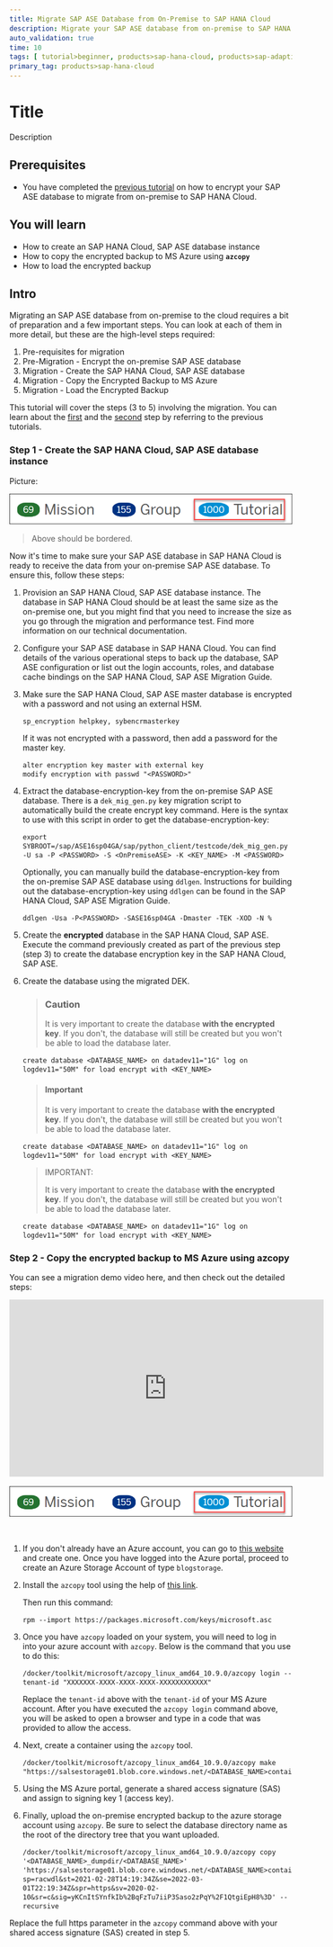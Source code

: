 ```yaml
---
title: Migrate SAP ASE Database from On-Premise to SAP HANA Cloud
description: Migrate your SAP ASE database from on-premise to SAP HANA Cloud.
auto_validation: true
time: 10
tags: [ tutorial>beginner, products>sap-hana-cloud, products>sap-adaptive-server-enterprise, software-product-function>sap-hana-cloud\,-sap-adaptive-server-enterprise]
primary_tag: products>sap-hana-cloud
---
```


# Title

Description

## Prerequisites
- You have completed the [previous tutorial](hana-cloud-ase-migration-2) on how to encrypt your SAP ASE database to migrate from on-premise to SAP HANA Cloud.

## You will learn
- How to create an SAP HANA Cloud, SAP ASE database instance
- How to copy the encrypted backup to MS Azure using **`azcopy`**
- How to load the encrypted backup

## Intro

Migrating an SAP ASE database from on-premise to the cloud requires a bit of preparation and a few important steps. You can look at each of them in more detail, but these are the high-level steps required:

1.	Pre-requisites for migration
2.	Pre-Migration - Encrypt the on-premise SAP ASE database
3.	Migration - Create the SAP HANA Cloud, SAP ASE database
4.	Migration - Copy the Encrypted Backup to MS Azure
5.	Migration - Load the Encrypted Backup

This tutorial will cover the steps (3 to 5) involving the migration. You can learn about the [first](hana-cloud-ase-migration-1) and the [second](hana-cloud-ase-migration-2) step by referring to the previous tutorials.

### Step 1 - Create the SAP HANA Cloud, SAP ASE database instance

<!-- border --> 
Picture: 

![My image](pics/mypicture.png)

>Above should be bordered.

Now it's time to make sure your SAP ASE database in SAP HANA Cloud is ready to receive the data from your on-premise SAP ASE database. To ensure this, follow these steps:

1.	Provision an SAP HANA Cloud, SAP ASE database instance. The database in SAP HANA Cloud should be at least the same size as the on-premise one, but you might find that you need to increase the size as you go through the migration and performance test. Find more information on our technical documentation.

2.	Configure your SAP ASE database in SAP HANA Cloud. You can find details of the various operational steps to back up the database, SAP ASE configuration or list out the login accounts, roles, and database cache bindings on the SAP HANA Cloud, SAP ASE Migration Guide.

3.	Make sure the SAP HANA Cloud, SAP ASE master database is encrypted with a password and not using an external HSM.

    ```Shell/Bash
    sp_encryption helpkey, sybencrmasterkey
    ```
    If it was not encrypted with a password, then add a password for the master key.

    ```Shell/Bash
    alter encryption key master with external key
    modify encryption with passwd "<PASSWORD>"
    ```
    
4.	Extract the database-encryption-key from the on-premise SAP ASE database.  There is a `dek_mig_gen.py` key migration script to automatically build the create encrypt key command.  Here is the syntax to use with this script in order to get the database-encryption-key:

    ```Shell/Bash
    export SYBROOT=/sap/ASE16sp04GA/sap/python_client/testcode/dek_mig_gen.py -U sa -P <PASSWORD> -S <OnPremiseASE> -K <KEY_NAME> -M <PASSWORD>
    ```
    
    Optionally, you can manually build the database-encryption-key from the on-premise SAP ASE database using `ddlgen`. Instructions for building out the database-encryption-key using `ddlgen` can be found in the SAP HANA Cloud, SAP ASE Migration Guide.

    ```Shell/Bash
    ddlgen -Usa -P<PASSWORD> -SASE16sp04GA -Dmaster -TEK -XOD -N %
    ```

5.	Create the **encrypted** database in the SAP HANA Cloud, SAP ASE. Execute the command previously created as part of the previous step (step 3) to create the database encryption key in the SAP HANA Cloud, SAP ASE.

6.	Create the database using the migrated DEK.

    > ### Caution
    >
    > It is very important to create the database **with the encrypted key**. If you don't, the database will still be created but you won't be able to load the database later.

    ```Shell/Bash
    create database <DATABASE_NAME> on datadev11="1G" log on logdev11="50M" for load encrypt with <KEY_NAME>
    ```

    > #### Important
    >
    > It is very important to create the database **with the encrypted key**. If you don't, the database will still be created but you won't be able to load the database later.

    ```Shell/Bash
    create database <DATABASE_NAME> on datadev11="1G" log on logdev11="50M" for load encrypt with <KEY_NAME>
    ```

    > IMPORTANT:
    >
    > It is very important to create the database **with the encrypted key**. If you don't, the database will still be created but you won't be able to load the database later.

    ```Shell/Bash
    create database <DATABASE_NAME> on datadev11="1G" log on logdev11="50M" for load encrypt with <KEY_NAME>
    ```

### Step 2 - Copy the encrypted backup to MS Azure using azcopy

You can see a migration demo video here, and then check out the detailed steps:

<iframe width="560" height="315" src="https://www.youtube.com/embed/zNAfk9Wt0Qo" frameborder="0" allowfullscreen></iframe>

[![IMAGE ALT TEXT HERE](pics/mypicture.png)](https://www.youtube.com/watch?v=b7M8YMLQh-c)



&nbsp;

1.	If you don't already have an Azure account, you can go to [this website](https://azure.microsoft.com/en-us/free/) and create one.  Once you have logged into the Azure portal, proceed to create an Azure Storage Account of type `blogstorage`.

2.	Install the `azcopy` tool using the help of [this link](https://docs.microsoft.com/en-us/cli/azure/install-azure-cli-linux?pivots=dnf).

    Then run this command:
    ```Shell/Bash
    rpm --import https://packages.microsoft.com/keys/microsoft.asc
    ```

3.	Once you have `azcopy` loaded on your system, you will need to log in into your azure account with `azcopy`. Below is the command that you use to do this:

    ```Shell/Bash
    /docker/toolkit/microsoft/azcopy_linux_amd64_10.9.0/azcopy login --tenant-id "XXXXXXX-XXXX-XXXX-XXXX-XXXXXXXXXXXX"
    ```
    
    Replace the `tenant-id` above with the `tenant-id` of your MS Azure account.  After you have executed the `azcopy login` command above, you will be asked to open a browser and     type in a code that was provided to allow the access.

4.	Next, create a container using the `azcopy` tool.

    ```Shell/Bash
    /docker/toolkit/microsoft/azcopy_linux_amd64_10.9.0/azcopy make "https://salsestorage01.blob.core.windows.net/<DATABASE_NAME>container"
    ```
    
5.	Using the MS Azure portal, generate a shared access signature (SAS) and assign to signing key 1 (access key).

6.	Finally, upload the on-premise encrypted backup to the azure storage account using `azcopy`. Be sure to select the database directory name as the root of the directory tree that you want uploaded.

    ```Shell/Bash
    /docker/toolkit/microsoft/azcopy_linux_amd64_10.9.0/azcopy copy '<DATABASE_NAME>_dumpdir/<DATABASE_NAME>'   'https://salsestorage01.blob.core.windows.net/<DATABASE_NAME>container?sp=racwdl&st=2021-02-28T14:19:34Z&se=2022-03-01T22:19:34Z&spr=https&sv=2020-02-10&sr=c&sig=yKCnItSYnfkIb%2BqFzTu7iiP3Saso2zPqY%2F1QtgiEpH8%3D' --recursive
    ```

Replace the full https parameter in the `azcopy` command above with your shared access signature (SAS) created in step 5.
